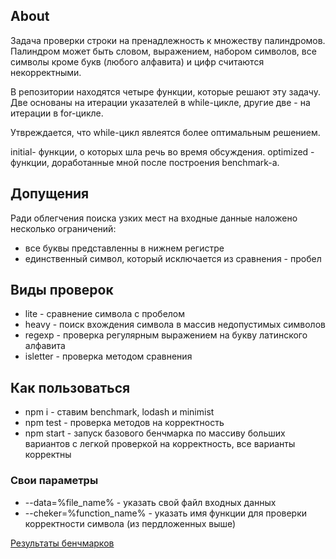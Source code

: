 ## About

Задача проверки строки на пренадлежность к множеству палиндромов. Палиндром может быть словом, выражением, набором символов, все символы кроме букв (любого алфавита) и цифр считаются некорректными.

В репозитории находятся четыре функции, которые решают эту задачу. Две основаны на итерации указателей в while-цикле, другие две - на итерации в for-цикле.

Утвреждается, что while-цикл явлеятся более оптимальным решением.

initial- функции, о которых шла речь во время обсуждения. optimized - функции, доработанные мной после построения benchmark-а.


## Допущения
Ради облегчения поиска узких мест на входные данные наложено несколько ограничений:

* все буквы представленны в нижнем регистре
* единственный символ, который исключается из сравнения - пробел

## Виды проверок

* lite - сравнение символа с пробелом
* heavy - поиск вхождения символа в массив недопустимых символов
* regexp - проверка регулярным выражением на букву латинского алфавита
* isletter - проверка методом сравнения

## Как пользоваться

* npm i - ставим benchmark, lodash и minimist
* npm test - проверка методов на корректность
* npm start - запуск базового бенчмарка по массиву больших вариантов с легкой проверкой на корректность, все варианты корректны



### Свои параметры

* --data=%file_name% -  указать свой файл входных данных
* --cheker=%function_name% -  указать имя функции для проверки корректности символа (из пердложенных выше)


[Результаты бенчмарков](../master/notes/BENCHMARKS.md)
